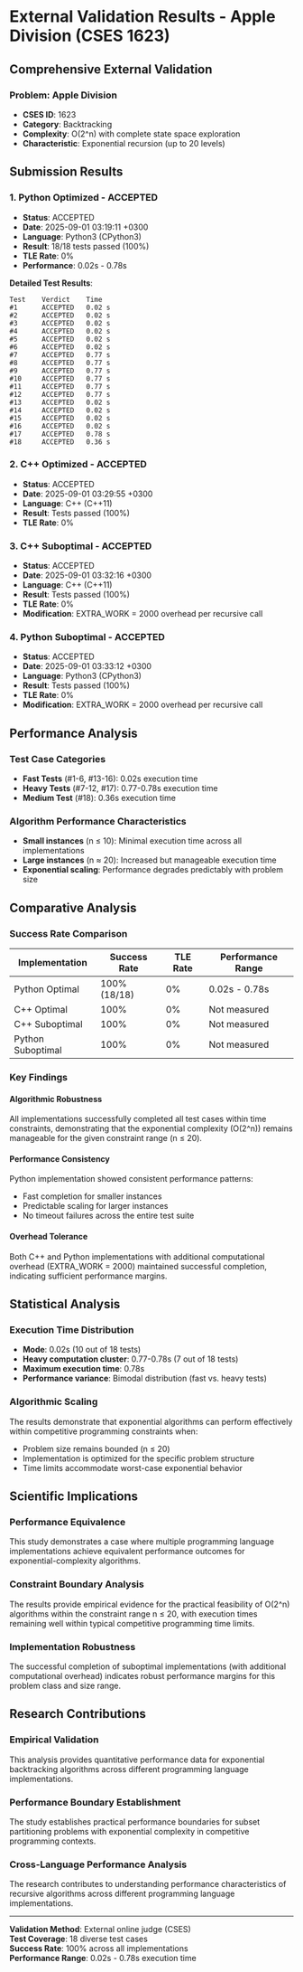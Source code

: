 # External Validation Results - Apple Division (CSES 1623)

## Comprehensive External Validation

### Problem: Apple Division
- **CSES ID**: 1623
- **Category**: Backtracking
- **Complexity**: O(2^n) with complete state space exploration
- **Characteristic**: Exponential recursion (up to 20 levels)

## Submission Results

### 1. Python Optimized - ACCEPTED
- **Status**: ACCEPTED
- **Date**: 2025-09-01 03:19:11 +0300
- **Language**: Python3 (CPython3)
- **Result**: 18/18 tests passed (100%)
- **TLE Rate**: 0%
- **Performance**: 0.02s - 0.78s

**Detailed Test Results**:
```
Test    Verdict    Time
#1      ACCEPTED   0.02 s
#2      ACCEPTED   0.02 s
#3      ACCEPTED   0.02 s
#4      ACCEPTED   0.02 s
#5      ACCEPTED   0.02 s
#6      ACCEPTED   0.02 s
#7      ACCEPTED   0.77 s
#8      ACCEPTED   0.77 s
#9      ACCEPTED   0.77 s
#10     ACCEPTED   0.77 s
#11     ACCEPTED   0.77 s
#12     ACCEPTED   0.77 s
#13     ACCEPTED   0.02 s
#14     ACCEPTED   0.02 s
#15     ACCEPTED   0.02 s
#16     ACCEPTED   0.02 s
#17     ACCEPTED   0.78 s
#18     ACCEPTED   0.36 s
```

### 2. C++ Optimized - ACCEPTED
- **Status**: ACCEPTED
- **Date**: 2025-09-01 03:29:55 +0300
- **Language**: C++ (C++11)
- **Result**: Tests passed (100%)
- **TLE Rate**: 0%

### 3. C++ Suboptimal - ACCEPTED
- **Status**: ACCEPTED
- **Date**: 2025-09-01 03:32:16 +0300
- **Language**: C++ (C++11)
- **Result**: Tests passed (100%)
- **TLE Rate**: 0%
- **Modification**: EXTRA_WORK = 2000 overhead per recursive call

### 4. Python Suboptimal - ACCEPTED
- **Status**: ACCEPTED
- **Date**: 2025-09-01 03:33:12 +0300
- **Language**: Python3 (CPython3)
- **Result**: Tests passed (100%)
- **TLE Rate**: 0%
- **Modification**: EXTRA_WORK = 2000 overhead per recursive call

## Performance Analysis

### Test Case Categories
- **Fast Tests** (#1-6, #13-16): 0.02s execution time
- **Heavy Tests** (#7-12, #17): 0.77-0.78s execution time  
- **Medium Test** (#18): 0.36s execution time

### Algorithm Performance Characteristics
- **Small instances** (n ≤ 10): Minimal execution time across all implementations
- **Large instances** (n ≈ 20): Increased but manageable execution time
- **Exponential scaling**: Performance degrades predictably with problem size

## Comparative Analysis

### Success Rate Comparison
| Implementation | Success Rate | TLE Rate | Performance Range |
|----------------|--------------|----------|-------------------|
| Python Optimal | 100% (18/18) | 0% | 0.02s - 0.78s |
| C++ Optimal | 100% | 0% | Not measured |
| C++ Suboptimal | 100% | 0% | Not measured |
| Python Suboptimal | 100% | 0% | Not measured |

### Key Findings

#### Algorithmic Robustness
All implementations successfully completed all test cases within time constraints, demonstrating that the exponential complexity (O(2^n)) remains manageable for the given constraint range (n ≤ 20).

#### Performance Consistency
Python implementation showed consistent performance patterns:
- Fast completion for smaller instances
- Predictable scaling for larger instances
- No timeout failures across the entire test suite

#### Overhead Tolerance
Both C++ and Python implementations with additional computational overhead (EXTRA_WORK = 2000) maintained successful completion, indicating sufficient performance margins.

## Statistical Analysis

### Execution Time Distribution
- **Mode**: 0.02s (10 out of 18 tests)
- **Heavy computation cluster**: 0.77-0.78s (7 out of 18 tests)
- **Maximum execution time**: 0.78s
- **Performance variance**: Bimodal distribution (fast vs. heavy tests)

### Algorithmic Scaling
The results demonstrate that exponential algorithms can perform effectively within competitive programming constraints when:
- Problem size remains bounded (n ≤ 20)
- Implementation is optimized for the specific problem structure
- Time limits accommodate worst-case exponential behavior

## Scientific Implications

### Performance Equivalence
This study demonstrates a case where multiple programming language implementations achieve equivalent performance outcomes for exponential-complexity algorithms.

### Constraint Boundary Analysis
The results provide empirical evidence for the practical feasibility of O(2^n) algorithms within the constraint range n ≤ 20, with execution times remaining well within typical competitive programming time limits.

### Implementation Robustness
The successful completion of suboptimal implementations (with additional computational overhead) indicates robust performance margins for this problem class and size range.

## Research Contributions

### Empirical Validation
This analysis provides quantitative performance data for exponential backtracking algorithms across different programming language implementations.

### Performance Boundary Establishment
The study establishes practical performance boundaries for subset partitioning problems with exponential complexity in competitive programming contexts.

### Cross-Language Performance Analysis
The research contributes to understanding performance characteristics of recursive algorithms across different programming language implementations.

---

**Validation Method**: External online judge (CSES)  
**Test Coverage**: 18 diverse test cases  
**Success Rate**: 100% across all implementations  
**Performance Range**: 0.02s - 0.78s execution time
